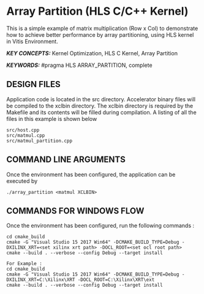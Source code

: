Array Partition (HLS C/C++ Kernel)
======================

This is a simple example of matrix multiplication (Row x Col) to demonstrate how to achieve better performance by array partitioning, using HLS kernel in Vitis Environment.

***KEY CONCEPTS:*** Kernel Optimization, HLS C Kernel, Array Partition

***KEYWORDS:*** #pragma HLS ARRAY_PARTITION, complete

##  DESIGN FILES
Application code is located in the src directory. Accelerator binary files will be compiled to the xclbin directory. The xclbin directory is required by the Makefile and its contents will be filled during compilation. A listing of all the files in this example is shown below

```
src/host.cpp
src/matmul.cpp
src/matmul_partition.cpp
```

##  COMMAND LINE ARGUMENTS
Once the environment has been configured, the application can be executed by
```
./array_partition <matmul XCLBIN>
```

##  COMMANDS FOR WINDOWS FLOW
Once the environment has been configured, run the following commands : 
```
cd cmake_build
cmake -G "Visual Studio 15 2017 Win64" -DCMAKE_BUILD_TYPE=Debug -DXILINX_XRT=<set xilinx xrt path> -DOCL_ROOT=<set ocl root path>
cmake --build . --verbose --config Debug --target install

For Example : 
cd cmake_build
cmake -G "Visual Studio 15 2017 Win64" -DCMAKE_BUILD_TYPE=Debug -DXILINX_XRT=C:\Xilinx\XRT -DOCL_ROOT=C:\Xilinx\XRT\ext
cmake --build . --verbose --config Debug --target install
```
